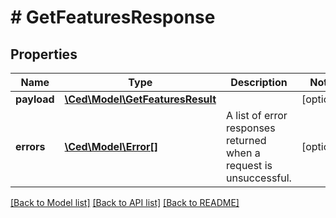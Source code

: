 # # GetFeaturesResponse

## Properties

Name | Type | Description | Notes
------------ | ------------- | ------------- | -------------
**payload** | [**\Ced\Model\GetFeaturesResult**](GetFeaturesResult.md) |  | [optional]
**errors** | [**\Ced\Model\Error[]**](Error.md) | A list of error responses returned when a request is unsuccessful. | [optional]

[[Back to Model list]](../../README.md#models) [[Back to API list]](../../README.md#endpoints) [[Back to README]](../../README.md)
